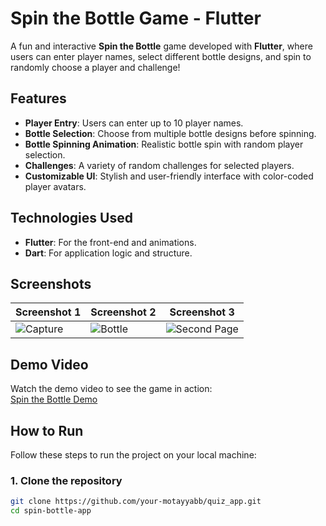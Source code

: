 # Spin the Bottle Game - Flutter

A fun and interactive **Spin the Bottle** game developed with **Flutter**, where users can enter player names, select different bottle designs, and spin to randomly choose a player and challenge!

## Features

- **Player Entry**: Users can enter up to 10 player names.
- **Bottle Selection**: Choose from multiple bottle designs before spinning.
- **Bottle Spinning Animation**: Realistic bottle spin with random player selection.
- **Challenges**: A variety of random challenges for selected players.
- **Customizable UI**: Stylish and user-friendly interface with color-coded player avatars.

## Technologies Used

- **Flutter**: For the front-end and animations.
- **Dart**: For application logic and structure.

## Screenshots

| Screenshot 1 | Screenshot 2 | Screenshot 3 |
|--------------|--------------|--------------|
| ![Capture](https://github.com/user-attachments/assets/709cbf5e-41fb-4f07-94d0-12a872cb9dbe) | ![Bottle](https://github.com/user-attachments/assets/f9d750e4-8b22-45d3-a436-def61d7ab05b) | ![Second Page](https://github.com/user-attachments/assets/261f9e7c-0167-4047-919f-cbbc7ec5951a) |

## Demo Video

Watch the demo video to see the game in action:  
[Spin the Bottle Demo](https://github.com/user-attachments/assets/804d0729-3821-413d-847c-aec3f16b6839)

## How to Run

Follow these steps to run the project on your local machine:

### 1. Clone the repository

```bash
git clone https://github.com/your-motayyabb/quiz_app.git
cd spin-bottle-app
